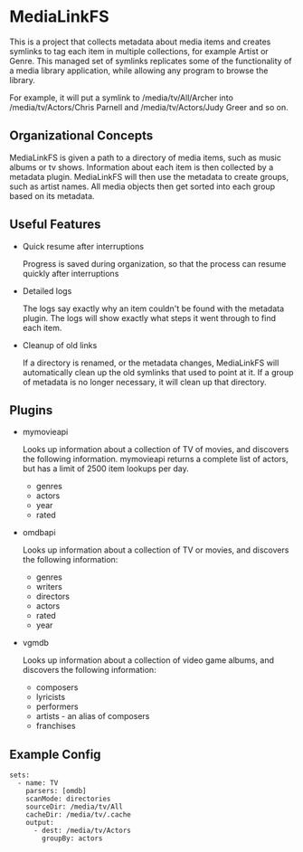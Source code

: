 MediaLinkFS
===========

This is a project that collects metadata about media items and creates symlinks to tag each item in multiple collections, for example Artist or Genre. This managed set of symlinks replicates some of the functionality of a media library application, while allowing any program to browse the library.

For example, it will put a symlink to /media/tv/All/Archer into /media/tv/Actors/Chris Parnell and /media/tv/Actors/Judy Greer and so on.

Organizational Concepts
-----------------------

MediaLinkFS is given a path to a directory of media items, such as music albums or tv shows. Information about each item is then collected by a metadata plugin. MediaLinkFS will then use the metadata to create groups, such as artist names. All media objects then get sorted into each group based on its metadata.

Useful Features
---------------

* Quick resume after interruptions

  Progress is saved during organization, so that the process can resume quickly after interruptions

* Detailed logs

  The logs say exactly why an item couldn't be found with the metadata plugin. The logs will show exactly what steps it went through to find each item.

* Cleanup of old links

  If a directory is renamed, or the metadata changes, MediaLinkFS will automatically clean up the old symlinks that used to point at it. If a group of metadata is no longer necessary, it will clean up that directory.

Plugins
-------

* mymovieapi

  Looks up information about a collection of TV of movies, and discovers the following information. mymovieapi returns a complete list of actors, but has a limit of 2500 item lookups per day.

  * genres
  * actors
  * year
  * rated

* omdbapi

  Looks up information about a collection of TV or movies, and discovers the following information:

  * genres
  * writers
  * directors
  * actors
  * rated
  * year

* vgmdb

  Looks up information about a collection of video game albums, and discovers the following information:

  * composers
  * lyricists
  * performers
  * artists - an alias of composers
  * franchises

Example Config
--------------

    sets:
      - name: TV
        parsers: [omdb]
        scanMode: directories
        sourceDir: /media/tv/All
        cacheDir: /media/tv/.cache
        output:
          - dest: /media/tv/Actors
            groupBy: actors


